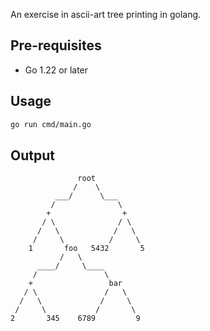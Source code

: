 An exercise in ascii-art tree printing in golang.

## Pre-requisites
- Go 1.22 or later

## Usage
```bash
go run cmd/main.go
```

## Output
```
               root
              /    \
          ___/      \___
         /              \
        +                +
       / \              / \
      /   \            /   \
     /     \          /     \
    1       foo   5432       5
           /   \
      ____/     \____
     /               \
    +                 bar
   / \               /   \
  /   \             /     \
 /     \           /       \
2       345    6789         9
```

